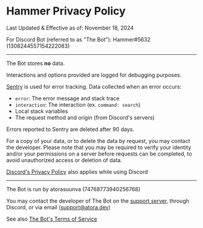 # Hammer Privacy Policy

Last Updated & Effective as of: November 18, 2024

For Discord Bot (referred to as "The Bot"): Hammer#5632 (1308244557154222083)

---

The Bot stores **no** data.

Interactions and options provided are logged for debugging purposes.

[Sentry](https://sentry.io) is used for error tracking. Data collected when an error occurs:

- `error`: The error message and stack trace
- `interaction`: The interaction (ex. `command: search`)
- Local stack variables
- The request method and origin (from Discord's servers)

Errors reported to Sentry are deleted after 90 days.

For a copy of your data, or to delete the data by request, you may contact the developer. Please note that you may be required to verify your identity and/or your permissions on a server before requests can be completed, to avoid unauthorized access or deletion of data.

[Discord's Privacy Policy](https://discord.com/privacy) also applies while using Discord

---

The Bot is run by atorasuunva (74768773940256768)

You may contact the developer of The Bot on the [support server](https://discord.gg/8K3uCfb), through Discord, or via email (support@atora.dev)

See also [The Bot's Terms of Service](./tos.md)
